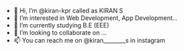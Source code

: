 - 👋 Hi, I’m @kiran-kpr called as KIRAN S
- 👀 I’m interested in Web Development, App Development... 
- 🌱 I’m currently studying B.E (EEE)
- 💞️ I’m looking to collaborate on ...
- 📫 You can reach me on @kiran________s in instagram
<!---
vjgiri/vjgiri is a ✨ special ✨ repository because its `README.md` (this file) appears on your GitHub profile.
You can click the Preview link to take a look at your changes.
--->
